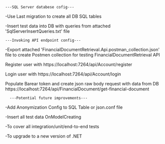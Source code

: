  			
	---SQL Server databese cofig---

-Use Last migration to create all DB SQL tables

-Insert test data into DB with queries from attached 'SqlServerInsertQueries.txt' file

	---Invoking API endpoint config---

-Export attached 'FinancialDocumentRetrieval.Api.postman_collection.json' file to create Postmen collection for testing FinancialDocumentRetrieval API 

Register user with
https://localhost:7264/api/Account/register

Login user with 
https://localhost:7264/api/Account/login

Populate Barear token and create json raw body request with data from DB https://localhost:7264/api/FinancialDocument/get-financial-document


      ---Potential future improvements---
     
-Add Anonymization Config to SQL Table or json.conf file

-Insert all test data OnModelCreating

-To cover all integration/unit/end-to-end tests

-To upgrade to a new version of .NET
